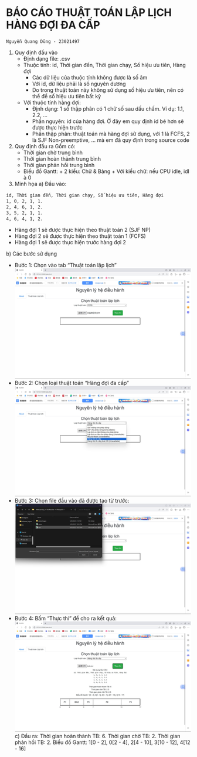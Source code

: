 # BÁO CÁO THUẬT TOÁN LẬP LỊCH HÀNG ĐỢI ĐA CẤP

```
Nguyễn Quang Dũng - 23021497
```
1. Quy định đầu vào
    - Định dạng file: .csv
    - Thuộc tính: id, Thời gian đến, Thời gian chạy, Số hiệu ưu tiên, Hàng đợi
       + Các dữ liệu của thuộc tính không được là số âm
       + Với id, dữ liệu phải là số nguyên dương
       + Do trong thuật toán này không sử dụng số hiệu ưu tiên, nên có
          thể để số hiệu ưu tiên bất kỳ
    - Với thuộc tính hàng đợi:
       + Định dạng: 1 số thập phân có 1 chữ số sau dấu chấm. Ví dụ: 1.1,
          2.2, ...
       + Phần nguyên: id của hàng đợi. Ở đây em quy định id bé hơn sẽ
          được thực hiện trước
       + Phần thập phân: thuật toán mà hàng đợi sử dụng, với 1 là FCFS,
          2 là SJF Non-preemptive, ... mà em đã quy định trong source
          code
2. Quy định đầu ra
    Gồm có:
   - Thời gian chờ trung bình
   - Thời gian hoàn thành trung bình
   - Thời gian phản hồi trung bình
   - Biểu đồ Gantt:
          + 2 kiểu: Chữ & Bảng
          + Với kiểu chữ: nếu CPU idle, idl à 0
4. Minh họa
    a) Đầu vào:

```
id, Thời gian đến, Thời gian chạy, Số hiệu ưu tiên, Hàng đợi
1, 0, 2, 1, 1.
2, 4, 6, 1, 2.
3, 5, 2, 1, 1.
4, 6, 4, 1, 2.
```
+ Hàng đợi 1 sẽ được thực hiện theo thuật toán 2 (SJF NP)
+ Hàng đợi 2 sẽ được thực hiện theo thuật toán 1 (FCFS)
+ Hàng đợi 1 sẽ được thực hiện trước hàng đợi 2

b) Các bước sử dụng

- Bước 1: Chọn vào tab “Thuật toán lập lịch”
  ![alt text](https://github.com/KwangZung/CPU_Scheduling/blob/main/demoImages/Screenshot%202025-03-05%20151413.jpg)
- Bước 2: Chọn loại thuật toán “Hàng đợi đa cấp”
  ![alt text](https://github.com/KwangZung/CPU_Scheduling/blob/main/demoImages/Screenshot%202025-03-05%20151507.jpg)
- Bước 3: Chọn file đầu vào đã được tạo từ trước:
![alt text](https://github.com/KwangZung/CPU_Scheduling/blob/main/demoImages/Screenshot%202025-03-05%20151542.jpg)
- Bước 4: Bấm “Thực thi” để cho ra kết quả:
![alt text](https://github.com/KwangZung/CPU_Scheduling/blob/main/demoImages/Screenshot%202025-03-05%20151615.jpg)
c) Đầu ra:
Thời gian hoàn thành TB: 6.
Thời gian chờ TB: 2.
Thời gian phản hồi TB: 2.
Biểu đồ Gantt: 1[0 - 2], 0[2 - 4], 2[4 - 10], 3[10 - 12], 4[12 - 16]


